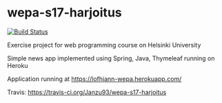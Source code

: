 # wepa-s17-harjoitus

[![Build Status](https://travis-ci.org/Janzu93/wepa-s17-harjoitus.svg?branch=master)](https://travis-ci.org/Janzu93/wepa-s17-harjoitus)

Exercise project for web programming course on Helsinki University

Simple news app implemented using Spring, Java, Thymeleaf running on Heroku

Application running at https://lofhjann-wepa.herokuapp.com/

Travis: https://travis-ci.org/Janzu93/wepa-s17-harjoitus

